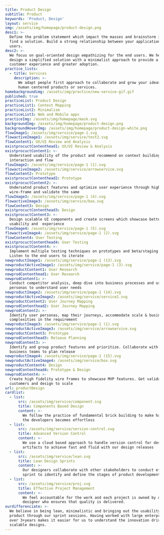 ```yaml
---
title: Product Design
subtitle: Product
keywords: 'Product, Design'
layout: service
img: /assets/img/homepage/product-design.png
desc1: >-
  Define the problem statement which impact the masses and brainstorm ideas to
  find a solution. Build a strong relationship between your application and its
  users.
desc2: >-
  We focus on goal-oriented design empathizing for the end users. We help you to
  design a simplified solution with a minimalist approach to provide a seamless
  customer experience and greater adoption.
practice_lists:
  - title: Services
    description: >-
      We adapt people first approach to collaborate and grow your ideas into
      human centered products or services.
homebackgroundimg: /assets/img/practice/new-service-gif.gif
published: true
practiceList: Product Design
practiceList1: Context Mapping
practiceList2: Minimalism
practiceList3: Web and Mobile apps
practiceImg: /assets/img/homepage/mask.svg
backgroundImg: /assets/img/homepage/product-design.png
backgroundHoverImg: /assets/img/homepage/product-design-white.png
flowImage1: /assets/img/service/page-1.svg
flowactiveImage1: /assets/img/service/test2.svg
flowContent1: UX/UI Review and Analysis
existprocuctContenthead1: UX/UI Review & Analysis
existprocuctContent1: >-
  Understand usability of the product and recommend on context building , screen
  interaction and flow
flowImage2: /assets/img/service/page-1 (1).svg
flowactiveImage2: /assets/img/service/arrowservice.svg
flowContent2: Prototype
existprocuctContenthead2: Prototype
existprocuctContent2: >-
  Undersatnd product features and optimize user experience through high fidelity
  wire-frame and validate the same
flowImage3: /assets/img/service/page-1 (4).svg
flowactiveImage3: /assets/img/service/box.svg
flowContent3: Design
existprocuctContenthead3: Design
existprocuctContent3: >-
  Design scalable UI components and create screens which showcase better
  usability and  experience
flowImage4: /assets/img/service/page-1 (5).svg
flowactiveImage4: /assets/img/service/page-1 (2).svg
flowContent4: User Testing
existprocuctContenthead4: User Testing
existprocuctContent4: >-
  Implement multiple testing techniques on prototypes and beta/staging sites.
  Listen to the end users to iterate
newproductImage1: /assets/img/service/page-1 (13).svg
newproductActiveImage1: /assets/img/service/page-1 (3).svg
newproductContent1: User Research
newprodContenthead1: User Research
newprodContent1: >-
  Conduct competitor analysis, deep dive into business processes and user
  personas to understand user needs
newproductImage2: /assets/img/service/page-1 (14).svg
newproductActiveImage2: /assets/img/service/service2.svg
newproductContent2: User Journey Mapping
newprodContenthead2: User Journey Mapping
newprodContent2: >-
  Identify user personas, map their journeys, accommodate scale & business
  complexities in the requirement
newproductImage3: /assets/img/service/page-1 (1).svg
newproductActiveImage3: /assets/img/service/arrowservice.svg
newproductContent3: Prototype
newprodContenthead3: Release Planning
newprodContent3: >-
  Identify and group product features and prioritize. Collaborate with dev and
  business teams to plan release
newproductImage4: /assets/img/service/page-1 (15).svg
newproductActiveImage4: /assets/img/service/box.svg
newproductContent4: Design
newprodContenthead4: Prototype & Design
newprodContent4: >-
  Create high fidelity wire frames to showcase MVP features. Get validation from
  customers and design to scale
url: productDesign
cardlist:
  - list:
      src: /assets/img/service/component.svg
      title: Components Based Design
      content: >-
        We follow the practice of fundamental brick building to make hand-off to
        the developers becomes effortless
  - list:
      src: /assets/img/service/version-control.svg
      title: Advanced Version Control
      content: >-
        We use a cloud based approach to handle version control for design
        artifacts to achieve fast and fluid with our design releases
  - list:
      src: /assets/img/service/lean.svg
      title: Lean Design Sprints
      content: >-
        Our designers collaborate with other stakeholders to conduct effective
        sprint to identify and define the stages of product development.
  - list:
      src: /assets/img/service/proj.svg
      title: Effective Project Management
      content: >-
        We feel accountable for the work and each project is owned by one lead
        designer who ensures that quality is delivered.
ourdifferenciate: >-
  We believe in being lean, minimalistic and bringing out the usability of the
  product through our sprint sessions. Having worked with large enterprises for
  over 3+years makes it easier for us to understand the innovation driven
  scalable designs.
---
```

